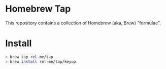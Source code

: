 # Homebrew Tap

This repository contains a collection of Homebrew (aka, Brew) "formulae".

# Install

```bash
> brew tap rel-me/tap
> brew install rel-me/tap/keyup
```
